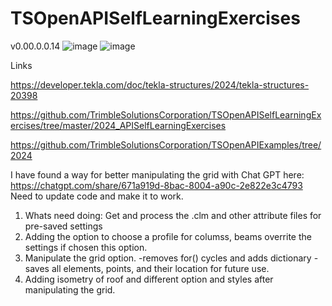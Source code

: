 # TSOpenAPISelfLearningExercises
v0.00.0.0.14
![image](https://github.com/user-attachments/assets/a817e42b-8ecc-4b04-89be-86ed6e579942)
![image](https://github.com/user-attachments/assets/514762a3-56ab-4212-94d9-9d5880bfd533)

Links 

https://developer.tekla.com/doc/tekla-structures/2024/tekla-structures-20398

https://github.com/TrimbleSolutionsCorporation/TSOpenAPISelfLearningExercises/tree/master/2024_APISelfLearningExercises

https://github.com/TrimbleSolutionsCorporation/TSOpenAPIExamples/tree/2024

I have found a way for better manipulating the grid with Chat GPT here:
https://chatgpt.com/share/671a919d-8bac-8004-a90c-2e822e3c4793
Need to update code and make it to work.

1. Whats need doing:
Get and process the .clm and other attribute files for pre-saved settings
2. Adding the option to choose a profile for columss, beams overrite the settings if chosen this option.
3. Manipulate the grid option. -removes for() cycles and adds dictionary - saves all elements, points, and their location for future use.
4. Adding isometry of roof and different option and styles after manipulating the grid.
